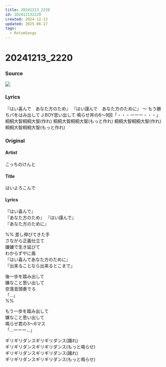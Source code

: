 ```yaml
---
title: 20241213_2220
id: 202412132220
created: 2024-12-13
updated: 2025-06-17
tags:
  - RotomSongs
---
```

# 20241213_2220

### Source

![](https://x.com/Starlystrongest/status/1867560270673133982)

### Lyrics

『はい喜んで　あなた方のため』
『はい謹んで　あなた方のために』
〜
もう勝ちパをはみ出して
J.BOY思い出して
鳴らせ丼の6〜9回「・・・ーーー・・・」
桐桐大智桐桐大智(作れ)
桐桐大智桐桐大智(もっと作れ)
桐桐大智桐桐大智(作れ)
桐桐大智桐桐大智(もっと作れ)

### Original

#### Artist

こっちのけんと

#### Title

はいよろこんで

#### Lyrics

『はい喜んで』  
『あなた方のため』 
『はい謹んで』  
『あなた方のために』  

%%
差し伸びてきた手  
さながら正義仕立て  
嫌嫌で生き延びて  
わからずやに盾  
『はい喜んであなた方のために』  
『出来ることなら出来るとこまで』  
  
後一歩を踏み出して  
嫌なこと思い出して  
奈落音頭奏でろ  
「…」  
%%

もう一歩を踏み出して  
嫌なこと思い出して  
鳴らせ君の3～6マス  
「…ーーー…」  
  
ギリギリダンスギリギリダンス(踊れ)  
ギリギリダンスギリギリダンス(もっと鳴らせ)  
ギリギリダンスギリギリダンス(踊れ)  
ギリギリダンスギリギリダンス(もっと鳴らせ)  
